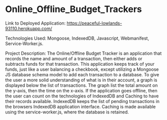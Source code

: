 # Online_Offline_Budget_Trackers

Link to Deployed Application: https://peaceful-lowlands-93110.herokuapp.com/

Technologies Used: Mongoose, IndexedDB, Javascript, Webmanifest, Service-Worker.js.

Project Description: The Online/Offline Budget Tracker is an application that records the name and amount of a transaction, then either adds or subtracts funds for that transaction. This application keeps track of your funds, just like a user balancing a checkbook, except utilizing a Mongoose JS database schema model to add each transaction to a database. To give the user a more solid understanding of what is in their account, a graph is displayed below the list of transactions. The graph list the total amount on the y-axis, then the time on the x-axis. If the application goes offline, then the user can count on the technologies of IndexedDB and Caching to have their records available. IndexedDB keeps the list of pending transactions in the browsers IndexedDB application interface. Caching is made available using the service-worker.js, where the database is retained.
